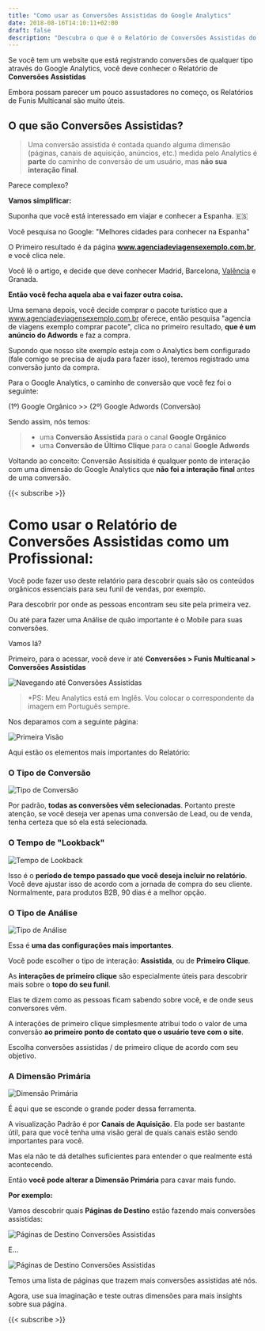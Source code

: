 ```yaml
---
title: "Como usar as Conversões Assistidas do Google Analytics"
date: 2018-08-16T14:10:11+02:00
draft: false
description: "Descubra o que é o Relatório de Conversões Assistidas do Google Analytics e use como um profissonal para descobrir quais seus melhores conteúdos."
---
```


Se você tem um website que está registrando conversões de qualquer tipo através do Google Analytics, você deve conhecer o Relatório de **Conversões Assistidas**

Embora possam parecer um pouco assustadores no começo, os Relatórios de Funis Multicanal são muito úteis.

## O que são Conversões Assistidas?

>Uma conversão assistida é contada quando alguma dimensão (páginas, canais de aquisição, anúncios, etc.) medida pelo Analytics é **parte** do caminho de conversão de um usuário, mas **não sua interação final**.


Parece complexo? 

**Vamos simplificar:**

Suponha que você está interessado em viajar e conhecer a Espanha. 🇪🇸

Você pesquisa no Google: "Melhores cidades para conhecer na Espanha"

O Primeiro resultado é da página **www.agenciadeviagensexemplo.com.br**, e você clica nele.

Você lê o artigo, e decide que deve conhecer Madrid, Barcelona, [Valência](/now) e Granada.

**Então você fecha aquela aba e vai fazer outra coisa.**

Uma semana depois, você decide comprar o pacote turístico que a www.agenciadeviagensexemplo.com.br oferece, então pesquisa "agencia de viagens exemplo comprar pacote", clica no primeiro resultado, **que é um anúncio do Adwords** e faz a compra.

Supondo que nosso site exemplo esteja com o Analytics bem configurado (fale comigo se precisa de ajuda para fazer isso), teremos registrado uma conversão junto da compra.

Para o Google Analytics, o caminho de conversão que você fez foi o seguinte:

(1º) Google Orgânico >> (2º) Google Adwords (Conversão)

Sendo assim, nós temos:

>- uma **Conversão Assistida** para o canal **Google Orgânico** 
>- uma **Conversão de Último Clique** para o canal **Google Adwords**

Voltando ao conceito: Conversão Assisitida é qualquer ponto de interação com uma dimensão do Google Analytics que **não foi a interação final** antes de uma conversão.

{{< subscribe >}}


# Como usar o Relatório de Conversões Assistidas como um Profissional:

Você pode fazer uso deste relatório para descobrir quais são os conteúdos orgânicos essenciais para seu funil de vendas, por exemplo.

Para descobrir por onde as pessoas encontram seu site pela primeira vez. 

Ou até para fazer uma Análise de quão importante é o Mobile para suas conversões.

Vamos lá?

Primeiro, para o acessar, você deve ir até **Conversões > Funis Multicanal > Conversões Assistidas**

![Navegando até Conversões Assistidas](/../img/conversoes-assistidas-navegar.png) 

>*PS: Meu Analytics está em Inglês. Vou colocar o correspondente da imagem em Português sempre.

Nos deparamos com a seguinte página:

![Primeira Visão](/../img/conversoes-assistidas-primeiro.png) 

Aqui estão os elementos mais importantes do Relatório:

### O Tipo de Conversão

![Tipo de Conversão](/../img/conversoes-assistidas-tipo.png) 

Por padrão, **todas as conversões vêm selecionadas**. Portanto preste atenção, se você deseja ver apenas uma conversão de Lead, ou de venda, tenha certeza que só ela está selecionada.

### O Tempo de "Lookback"

![Tempo de Lookback](/../img/conversoes-assistidas-lookback-window.png) 

Isso é o **período de tempo passado que você deseja incluir no relatório**.
Você deve ajustar isso de acordo com a jornada de compra do seu cliente.
Normalmente, para produtos B2B, 90 dias é a melhor opção.

### O Tipo de Análise

![Tipo de Análise](/../img/conversoes-assistidas-analise.png) 

Essa é **uma das configurações mais importantes**.

Você pode escolher o tipo de interação: **Assistida**, ou de **Primeiro Clique**.

As **interações de primeiro clique** são especialmente úteis para descobrir mais sobre o **topo do seu funil**.

Elas te dizem como as pessoas ficam sabendo sobre você, e de onde seus conversores vêm. 

A interações de primeiro clique simplesmente atribui todo o valor de uma conversão **ao primeiro ponto de contato que o usuário teve com o site**.

Escolha conversões assistidas / de primeiro clique de acordo com seu objetivo.

### A Dimensão Primária
![Dimensão Primária](/../img/conversoes-assistidas-dimensao-primaria.png) 

É aqui que se esconde o grande poder dessa ferramenta. 

A visualização Padrão é por **Canais de Aquisição**. Ela pode ser bastante útil, para que você tenha uma visão geral de quais canais estão sendo importantes para você.

Mas ela não te dá detalhes suficientes para entender o que realmente está acontecendo. 

Então **você pode alterar a Dimensão Primária** para cavar mais fundo.

**Por exemplo:**

Vamos descobrir quais **Páginas de Destino** estão fazendo mais conversões assistidas:

![Páginas de Destino Conversões Assistidas](/../img/conversoes-assistidas-url.gif) 

E...

![Páginas de Destino Conversões Assistidas](/../img/conversoes-assistidas-url.png) 

Temos uma lista de páginas que trazem mais conversões assistidas até nós.

Agora, use sua imaginação e teste outras dimensões para mais insights sobre sua página.

{{< subscribe >}}

